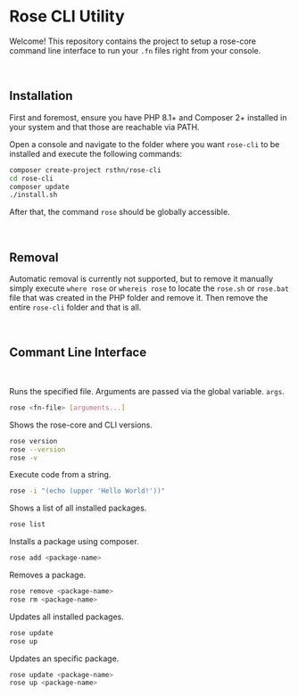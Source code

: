 # Rose CLI Utility

Welcome! This repository contains the project to setup a rose-core command line interface to run your `.fn` files right from your console.

<br/>

## Installation

First and foremost, ensure you have PHP 8.1+ and Composer 2+ installed in your system and that those are reachable via PATH.

Open a console and navigate to the folder where you want `rose-cli` to be installed and execute the following commands:
```sh
composer create-project rsthn/rose-cli
cd rose-cli
composer update
./install.sh
```

After that, the command `rose` should be globally accessible.

<br/>

## Removal

Automatic removal is currently not supported, but to remove it manually simply execute `where rose` or `whereis rose` to locate the `rose.sh` or `rose.bat` file that was created in the PHP folder and remove it. Then remove the entire `rose-cli` folder and that is all.

<br/>

## Commant Line Interface

<br/>

Runs the specified file. Arguments are passed via the global variable. `args`.
```sh
rose <fn-file> [arguments...]
```

Shows the rose-core and CLI versions.
```sh
rose version
rose --version
rose -v
```

Execute code from a string.
```sh
rose -i "(echo (upper 'Hello World!'))"
```

Shows a list of all installed packages.
```sh
rose list
```

Installs a package using composer.
```sh
rose add <package-name>
```

Removes a package.
```sh
rose remove <package-name>
rose rm <package-name>
```

Updates all installed packages.
```sh
rose update
rose up
```

Updates an specific package.
```sh
rose update <package-name>
rose up <package-name>
```
